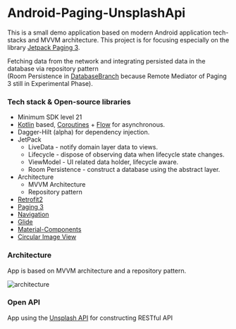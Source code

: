 # Android-Paging-UnsplashApi

This is a small demo application based on modern Android application tech-stacks and MVVM architecture.
This project is for focusing especially on the library [Jetpack Paging 3](https://developer.android.com/topic/libraries/architecture/paging/v3-overview).

Fetching data from the network and integrating persisted data in the database via repository pattern<br> 
(Room Persistence in [DatabaseBranch](https://github.com/viveksharma2382000/Android-Paging_3-UnsplashApi/tree/DatabaseBranch) because Remote Mediator of Paging 3 still in Experimental Phase).

### Tech stack & Open-source libraries
- Minimum SDK level 21
- [Kotlin](https://kotlinlang.org/) based, [Coroutines](https://github.com/Kotlin/kotlinx.coroutines) + [Flow](https://kotlin.github.io/kotlinx.coroutines/kotlinx-coroutines-core/kotlinx.coroutines.flow/) for asynchronous.
- Dagger-Hilt (alpha) for dependency injection.
- JetPack
  - LiveData - notify domain layer data to views.
  - Lifecycle - dispose of observing data when lifecycle state changes.
  - ViewModel - UI related data holder, lifecycle aware.
  - Room Persistence - construct a database using the abstract layer.
- Architecture
  - MVVM Architecture
  - Repository pattern
- [Retrofit2](https://github.com/square/retrofit)
- [Paging 3](https://developer.android.com/topic/libraries/architecture/paging/v3-overview)
- [Navigation](https://developer.android.com/guide/navigation)
- [Glide](https://github.com/bumptech/glide)
- [Material-Components](https://github.com/material-components/material-components-android)
- [Circular Image View](https://github.com/hdodenhof/CircleImageView)

### Architecture
App is based on MVVM architecture and a repository pattern.

![architecture](https://user-images.githubusercontent.com/24237865/77502018-f7d36000-6e9c-11ea-92b0-1097240c8689.png)

### Open API
App using the [Unsplash API](https://unsplash.com/documentation) for constructing RESTful API

